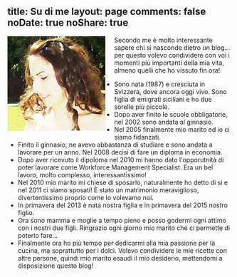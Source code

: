title: Su di me
layout: page
comments: false
noDate: true
noShare: true
---

<img align="left" src="css/images/avatar.jpg" width="220px" max-width="220px" style="margin-right: 20px; margin-bottom: 10px;">

Secondo me è molto interessante sapere chi si nasconde dietro un blog... per questo volevo condividere con voi i momenti più importanti della mia vita, almeno quelli che ho vissuto fin ora!

* Sono nata (1987) e cresciuta in Svizzera, dove ancora oggi vivo. Sono figlia di emigrati siciliani e ho due sorelle più piccole.
* Dopo aver finito le scuole obbligatorie, nel 2002 sono andata al ginnasio.
* Nel 2005 finalmente mio marito ed io ci siamo fidanzati.
* Finito il ginnasio, ne avevo abbastanza di studiare e sono andata a lavorare per un anno. Nel 2008 decisi di fare un diploma in economia.
* Dopo aver ricevuto il dipoloma nel 2010 mi hanno dato l'opporutnità di poter lavorare come Workforce Management Specialist. Era un bel lavoro, molto complesso, interessantissimo!
* Nel 2010 mio marito mi chiese di sposarlo, naturalmente ho detto di si e nel 2011 ci siamo sposati! È stato un matrimonio meraviglioso, divertentissimo proprio come lo volevamo noi.
* In primavera del 2013 è nata nostra figlia e in primavera del 2015 nostro figlio.
* Ora sono mamma e moglie a tempo pieno e posso godermi ogni attimo con i nostri due figli. Ringrazio ogni giorno mio marito che ci permette di poterlo fare...
* Finalmente ora ho più tempo per dedicarmi alla mia passione per la cucina, ma soprattutto per i dolci. Volevo condividere le mie ricette con altre persone, quindi mio marito esaudì il mio desiderio, mettendomi a disposizione questo blog!
